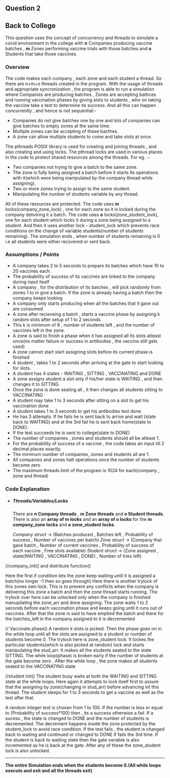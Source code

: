 
## Question 2
##  Back to College
This question uses the concept of concurrency and threads to simulate a covid environment in the college with **n** Companies producing vaccine batches , **m** Zones performing vaccine trials with those batches and **o** Students that take those vaccines.

### Overview

The code makes each company , each zone and each student a thread. So there are n+m+o threads created in the program. With the usage of threads and appropriate syncronization , the program is able to run a simulation where Companies are producing batches , Zones are accepting bathces and running vaccination phases by giving slots to students , who on taking the vaccine take a test to determine its success. And all this can happen concurrently , and hence is not sequential:-
 - Companies do not give batches one by one and lots of companies can give batches to empty zones at the same time.
 - Multiple zones can be accepting of these bacthes.
 - A zone can allow multiple students to come and take slots at once.

The pthreads POSIX library is used for creating and joining threads , and also creating and using locks. The pthread locks are used in various places in the code to protect shared resources among the threads. For eg. :-

- Two companies not trying to give a batch to the same zone.
- The zone is fully being assigned a batch before it starts its operations with it(which were being manipulated by the company thread while assigning).
- Two or more zones trying to assign to the same student.
- Manipulating the number of students variable by any thread.

All of these resources are protected. The code uses **m** locks(company_zone_lock) , one for each zone so it is locked during the company deliviring it a batch. The code uses **o** locks(zone_student_lovk), one for each student which locks it during a zone being assigned to a student. And then it uses another lock -  student_lock which prevents race conditions on the change of variable students(number of students remaining). The simulation ends , when number of students remaining is 0 i.e all students were either recovered or sent back.



### Assumptions / Points

- A company takes 2 to 5 seconds to prepare its batches which have 10 to 20 vaccines each.
- The probability of success of its vaccines are linked to the company during input itself
- A company , for the distribution of its batches , will pick randomly from zones 1 to m give a batch. If the zone is already having a batch then the company keeps looking
- A company only starts producing when all the batches that it gave out are consumed.
- A zone after recieveing a batch , starts a vaccine phase by assigning k random slots after setup of 1 to 2 seconds
- This k is minimum of 8 , number of students left , and the number of vaccines left in the zone.
- A zone is said to finish a phase when it has assigned all its slots atleast once(no matter failure or success in antibodies , the vaccine still gets used)
- A zone cannot start start assigning slots before its current phase is finished
- A student , takes 1 to 2 seconds after arriving at the gate to start looking for slots. 
- A student has 4 states - WAITING , SITTING ,  VACCINATING and DONE
- A zone assigns student a slot only if his/her state is WAITING , and then changes it to SITTING.
- Once the zone is done seating all , it then changes all students sitting to VACCINATING
- A student may take 1 to 3 seconds after sitting on a slot to get his vaccination done
- A student takes 1 to 3 seconds to get his antibodies test done
- He has 3 attempts. If he fails he is sent back to arrive and wait (state back to WAITING) and at the 3rd fail he is sent back home(state to DONE).
- If the test succeeds he is sent to college(state to DONE)
- The number of companies , zones and students should all be atleast 1.
- For the probability of success of a vaccine , the code takes an input till 2 decimal places exactly.
- The minimum number of companies, zones and students all are 1.
- All companies and zones halt operations once the number of students become zero
- The maximum threads limit of the program is 1024 for each(company , zone and thread)

### Code Explanation

- ##### Threads/Variables/Locks

    There are **n Company threads** , **m Zone threads** and **o Student threads**. There is also an **array of m locks** and an **array of o locks** for the **m company_zone locks** and **o zone_student locks**. 

    *Company struct* -> (Batches produced , Batches left , Probability of success , Number of vaccines per batch)
    *Zone struct* -> (Company that gave batch , Number of current vaccines , Probability of success of each vaccine , Free slots available)
    *Student struct* -> (Zone assigned , state(WAITING , VACCINATING , DONE) , Number of tries left)


//company_init() and distribute function()

Here the first if condition lets the zone keep waiting until it is assigned a batch(no longer -1 then so goes through)
Here there is another trylock of this zones own lock. This is to prevent any conflicts when the company is delivering this zone a batch and then the zone thread starts running. The trylock over here can be unlocked only when the company is finished manupilating the zone_arr and done assigning. The zone waits 1 to 2 seconds before each vaccination phase and keeps going until it runs out of vaccines. After that the zone is said to have emptied the batch and there for the batches_left in the company assigned to it is decremented


// Vaccinate phase()
A random k slots is picked. Then the phase goes on in the while loop until all the slots are assigned to a student or number of students become 0. The trylock here is zone_student lock. It lockes the particular students(which is also picked at random) lock and starts manipulating the stud_arr. It makes all the students seated to the state SITTING. The while loop(phase) is broken early if the number of students at the gate become zero . 
After the while loop , the zone makes all students seated to the VACCINATING state


//student init()
The student busy waits at both the WAITING and SITTING state at the while loops. 
Here again it attempts to lock itself first to assure that the assigning by zone(changing in stud_arr) before advancing int this thread. 
The student sleeps for 1 to 3 seconds to get a vaccine as well as the test after that.



A random integer test is chosen from 1 to 100. If the number is less or equal to (Probability of success*100) then , its a success otherwise a fail. If a sucess , the state is changed to DONE and the number of students is decremented.
The decrement happens inside the zone protected by the student_lock to avoid race condition. If the test fails , the student is changed back to waiting and continued or changed to DONE if fails the 3rd time. If the student is back to waiting state then the gate variable is also incremented as he is back at the gate.
 After any of these the zone_student lock is also unlocked.


---
**The entire Simulation ends when the students become 0.(All while loops execute and exit and all the threads exit)**


    


    








